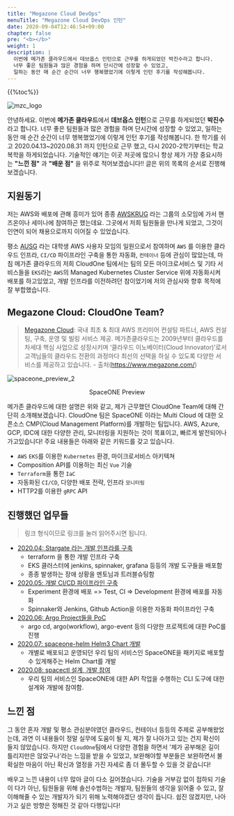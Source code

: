```yaml
---
title: "Megazone Cloud DevOps"
menuTitle: "Megazone Cloud DevOps 인턴"
date: 2020-09-04T12:46:54+09:00
chapter: false
pre: "<b></b>"
weight: 1
description: |
  이번에 메가존 클라우드에서 데브옵스 인턴으로 근무를 하게되었던 박진수라고 합니다.
  너무 좋은 팀원들과 많은 경험을 하며 단시간에 성장할 수 있었고,
  일하는 동안 매 순간 순간이 너무 행복했었기에 이렇게 인턴 후기를 작성해봅니다.
---
```

{{%toc%}}

![mzc_logo](/activities/megazone-cloud/mzcloud-logo.png?width=200px)

안녕하세요. 이번에 **메가존 클라우드**에서 **데브옵스 인턴**으로 근무를 하게되었던 **박진수**라고 합니다.
너무 좋은 팀원들과 많은 경험을 하며 단시간에 성장할 수 있었고, 일하는 동안 매 순간 순간이 너무
행복했었기에 이렇게 인턴 후기를 작성해봅니다. 한 학기를 쉬고 2020.04.13~2020.08.31 까지 인턴으로 근무 했고,
다시 2020-2학기부터는 학교 복학을 하게되었습니다.
기술적인 얘기는 이곳 저곳에 많으니 항상 제가 가장 중요시하는
**"느낀 점"** 과 **"배운 점"** 을 위주로 적어보겠습니다!!
글은 위의 목록의 순서로 진행해보겠습니다.

## 지원동기

저는 AWS와 배포에 관해 흥미가 있어 종종 [AWSKRUG](https://awskrug.github.io/) 라는 그룹의 소모임에 가서 핸즈온이나 세미나에
참여하곤 했는데요. 그곳에서 저희 팀원들을 만나게 되었고, 그것이 인연이 되어
채용으로까지 이어질 수 있었습니다.

평소 [AUSG](https://velog.io/@ausg) 라는 대학생 AWS 사용자 모임의
일원으로서 참여하며 `AWS` 를 이용한 클라우드 인프라, `CI/CD` 파이프라인 구축을 통한 자동화, `컨테이너` 등에
관심이 많았는데, 마침 메가존 클라우드의 저희 CloudOne 팀에서는 팀의 모든 마이크로서비스 및 기타 서비스들을
`EKS`라는 `AWS`의 Managed Kubernetes Cluster Service 위에 자동화시켜 배포를 하고있었고,
개발 인프라를 이전하려던 참이었기에 저의 관심사와 향후 목적에 잘 부합했습니다.

## Megazone Cloud: CloudOne Team?

> [Megazone Cloud](https://www.megazone.com/): 국내 최초 & 최대 AWS 프리미어 컨설팅 파트너, AWS 컨설팅, 구축, 운영 및 빌링 서비스 제공. 메가존클라우드는 2009년부터 클라우드를 차세대 핵심 사업으로 성장시키며 ‘클라우드 이노베이터(Cloud Innovator)’로서 고객님들의 클라우드 전환의 과정마다 최선의 선택을 하실 수 있도록 다양한 서비스를 제공하고 있습니다. - 출처(https://www.megazone.com/)
<!-- ![spaceone_preview_1](spaceone_preview_1.png) -->
![spaceone_preview_2](spaceone_preview_2.png)
<p align="center">SpaceONE Preview</p>
메가존 클라우드에 대한 설명은 위와 같고, 제가 근무했던 CloudOne Team에 대해 간단히 소개해보겠습니다.
CloudOne 팀은 SpaceONE 이라는 Multi Cloud 에 대한 오픈소스 CMP(Cloud Management Platform)를 개발하는 팀입니다.
AWS, Azure, GCP, IDC에 대한 다양한 관리, 모니터링을 지원하는 것이 목표이고, 빠르게 발전되어나가고있습니다! 
주요 내용들은 아래와 같은 키워드를 갖고 있습니다.

* `AWS` `EKS`를 이용한 `Kubernetes` 환경, 마이크로서비스 아키텍쳐
* Composition API를 이용하는 최신 `Vue` 기술
* `Terraform`을 통한 `IaC`
* 자동화된 `CI/CD`, 다양한 배포 전략, 인프라 `모니터링`
* HTTP2를 이용한 `gRPC` API

## 진행했던 업무들

> 링크 형식이므로 링크를 눌러 읽어주시면 됩니다.

* [2020.04: Stargate 라는 개발 인프라를 구축](stargate-infra)
  * terraform 을 통한 개발 인프라 구축
  * EKS 클러스터에 jenkins, spinnaker, grafana 등등의 개발 도구들을 배포함
  * 종종 발생하는 장애 상황을 멘토님과 트러블슈팅함
* [2020.05: 개발 CI/CD 파이프라인 구축](ci-cd-pipeline)
  * Experiment 환경에 배포 => Test, CI => Development 환경에 배포를 자동화
  * Spinnaker와 Jenkins, Github Action을 이용한 자동화 파이프라인 구축
* [2020.06: Argo Project들을 PoC](argo-poc)
  * argo cd, argo(workflow), argo-event 등의 다양한 프로젝트에 대한 PoC를 진행
* [2020.07: spaceone-helm Helm3 Chart 개발](spaceone-helm)
  * 개별로 배포되고 운영되던 우리 팀의 서비스인 SpaceONE을 패키지로 배포할 수 있게해주는 Helm Chart를 개발
* [2020.08: spacectl 설계, 개발 참여](spacectl)
  * 우리 팀의 서비스인 SpaceONE에 대한 API 작업을 수행하는 CLI 도구에 대한 설계와 개발에 참여함.

## 느낀 점

그 동안 혼자 개발 및 평소 관심분야였던 클라우드, 컨테이너 등등의 주제로 공부해왔었는데,
과연 이 내용들이 정말 실무에 도움이 될 지, 제가 잘 나아가고 있는 건지 확신이 들지 않았습니다.
하지만 `CloudOne`팀에서 다양한 경험을 하면서 '제가 공부해온 길이 틀리지만은 않았구나'라는 느낌을 받을
수 있었고, 보완해야할 부분들은 보완하면서 불확실한 마음이 아닌 확신과 열정을 가진 자세로
좀 더 몰두할 수 있을 것 같습니다!
 
배우고 느낀 내용이 너무 많아 글이 다소 길어졌습니다. 기술을 거부감 없이 접하되 
기술이 다가 아닌, 팀원들을 위해 솔선수범하는 개발자, 
팀원들의 생각을 읽어줄 수 있고, 잘 이해해줄 수 있는 개발자가 되기 위해 노력해야겠단 생각이 듭니다.
쉽진 않겠지만, 나아가고 싶은 방향은 정해진 것 같아 다행입니다!